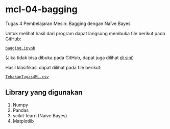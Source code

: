 # mcl-04-bagging
Tugas 4 Pembelajaran Mesin: Bagging dengan Naïve Bayes

Untuk melihat hasil dari program dapat langsung membuka file berikut pada GitHub:

[`bagging.ipynb`](https://github.com/renaism/mcl-04-bagging/blob/master/bagging.ipynb)

(Jika tidak bisa dibuka pada GitHub, dapat juga dilihat [di sini](https://nbviewer.jupyter.org/github/renaism/mcl-04-bagging/blob/master/bagging.ipynb))

Hasil klasifikasi dapat dilihat pada file berikut:

[`TebakanTugas4ML.csv`](https://github.com/renaism/mcl-04-bagging/blob/master/TebakanTugas4ML.csv)

## Library yang digunakan
1. Numpy
2. Pandas
3. scikit-learn (Naïve Bayes)
4. Matplotlib
